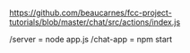 https://github.com/beaucarnes/fcc-project-tutorials/blob/master/chat/src/actions/index.js



/server =  node app.js
/chat-app = npm start
